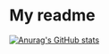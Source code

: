 # My readme

[![Anurag's GitHub stats](https://github-readme-stats.vercel.app/api?username=Benjaminwills)](https://github.com/anuraghazra/github-readme-stats)